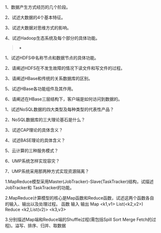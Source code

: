 1、数据产生方式经历的几个阶段。

> 

2、试述大数据的4个基本特征。

> 

3、试述大数据对思维方式的影响。

> 

4、试述Hadoop生态系统及每个部分的具体功能。

> - 

1、试述HDFS中名称节点和数据节点的具体功能。

> 

2、请阐述HDFS在不发生故障的情况下读文件和写文件的过程。

> 

> 

3、请阐述HBase和传统的关系数据库的区别。

> 

5、试述HBase各功能组件及其作用。

> 

6、请阐述在HBase三层结构下，客户端是如何访问到数据的。

> 

1、试述NoSQL数据的四大类型及每种类型的代表性产品？

> 

2、NoSQL数据库的三大理论基石是什么？

> 

3、试述CAP理论的具体含义？

> 

4、试述BASE理论的具体含义？

> 

5、云计算的三种服务模式？

> 

6、UMP系统怎样实现容灾？

> 



7、UMP系统采用那两种方式实现资源隔离？

> 

1.MapReduce模型采用Master(JobTracker)-Slave(TaskTracker)结构，试描述JobTracker和 TaskTracker的功能。

> 

2.MapReduce计算模型的核心是Map函数和Reduce函数，试述这两个函数各自的输入、输出以及处理过程。
函数	输入	输出
Map	<k1,v1>	List(<k2,v2>)
Reduce	<k2,List(v2)>	<k3,v3>

> 

3.分别描述Map端和Reduce端的Shuffle过程(需包括Spill  Sort  Merge  Fetch的过程)。溢写、排序、归并、取数据

> 